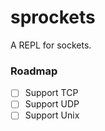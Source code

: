 # sprockets
A REPL for sockets.


### Roadmap
- [ ] Support TCP
- [ ] Support UDP
- [ ] Support Unix
